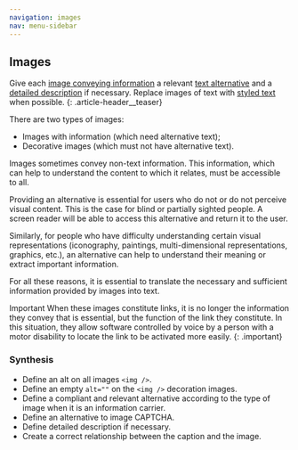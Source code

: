 ```yaml
---
navigation: images
nav: menu-sidebar
---
```


## Images

Give each [image conveying information](glossary.html#mImgInfo) a relevant [text alternative](glossary.html#mAltTexteImg) and a [detailed description](glossary.html#mDescDetaillee) if necessary. Replace images of text with [styled text](glossary.html#mTexteStyle) when possible.
{: .article-header__teaser}

There are two types of images:

* Images with information (which need alternative text);
* Decorative images (which must not have alternative text).

Images sometimes convey non-text information. This information, which can help to understand the content to which it relates, must be accessible to all.

Providing an alternative is essential for users who do not or do not perceive visual content. This is the case for blind or partially sighted people. A screen reader will be able to access this alternative and return it to the user.

Similarly, for people who have difficulty understanding certain visual representations (iconography, paintings, multi-dimensional representations, graphics, etc.), an alternative can help to understand their meaning or extract important information.

For all these reasons, it is essential to translate the necessary and sufficient information provided by images into text.

<span class="visually-hidden">Important</span>
When these images constitute links, it is no longer the information they convey that is essential, but the function of the link they constitute. In this situation, they allow software controlled by voice by a person with a motor disability to locate the link to be activated more easily.
{: .important}

### Synthesis
* Define an alt on all images `<img />`.
* Define an empty `alt=""` on the `<img />` decoration images.
* Define a compliant and relevant alternative according to the type of image when it is an information carrier.
* Define an alternative to image CAPTCHA.
* Define detailed description if necessary.
* Create a correct relationship between the caption and the image.


